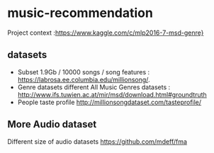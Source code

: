 # music-recommendation

Project context :https://www.kaggle.com/c/mlp2016-7-msd-genre}  

## datasets  
- Subset 1.9Gb / 10000 songs / song features : https://labrosa.ee.columbia.edu/millionsong/. 
- Genre datasets different All Music Genres datasets : http://www.ifs.tuwien.ac.at/mir/msd/download.html#groundtruth 
- People taste profile  http://millionsongdataset.com/tasteprofile/  

## More Audio dataset 

Different size of audio datasets https://github.com/mdeff/fma

